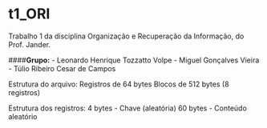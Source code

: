 # t1_ORI
Trabalho 1 da disciplina Organização e Recuperação da Informação, do Prof. Jander.

####**Grupo:**
    - Leonardo Henrique Tozzatto Volpe
    - Miguel Gonçalves Vieira
    - Túlio Ribeiro Cesar de Campos


Estrutura do arquivo:
    Registros de 64 bytes
    Blocos de 512 bytes (8 registros)

Estrutura dos registros:
    4 bytes - Chave (aleatória)
    60 bytes - Conteúdo aleatório

